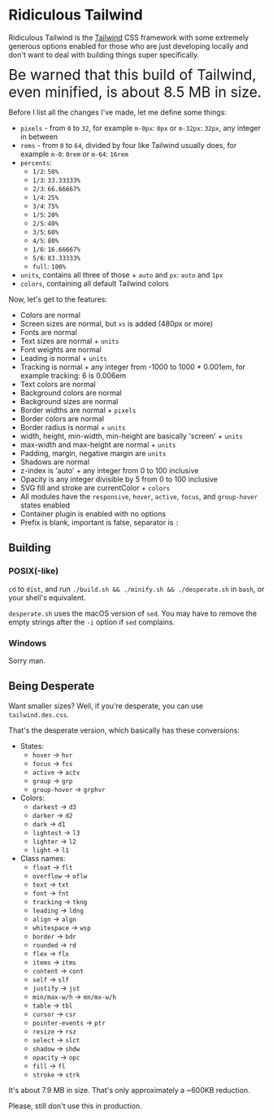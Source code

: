 # Ridiculous Tailwind

Ridiculous Tailwind is the [Tailwind](http://tailwindcss.com/) CSS framework with some extremely generous options enabled for those who are just developing locally and don't want to deal with building things super specifically.

<span style="font-size: 2em">Be warned that this build of Tailwind, even minified, is about 8.5 MB in size.</span>

Before I list all the changes I've made, let me define some things:

- `pixels` - from `0` to `32`, for example `m-0px`: `0px` or `m-32px`: `32px`, any integer in between
- `rems` - from `0` to `64`, divided by four like Tailwind usually does, for example `m-0`: `0rem` or `m-64`: `16rem`
- `percents`:
    - `1/2`: `50%`
    - `1/3`: `33.33333%`
    - `2/3`: `66.66667%`
    - `1/4`: `25%`
    - `3/4`: `75%`
    - `1/5`: `20%`
    - `2/5`: `40%`
    - `3/5`: `60%`
    - `4/5`: `80%`
    - `1/6`: `16.66667%`
    - `5/6`: `83.33333%`
    - `full`: `100%`
- `units`, contains all three of those + `auto` and `px`: `auto` and `1px`
- `colors`, containing all default Tailwind colors

Now, let's get to the features:

- Colors are normal
- Screen sizes are normal, but `xs` is added (480px or more)
- Fonts are normal
- Text sizes are normal + `units`
- Font weights are normal
- Leading is normal + `units`
- Tracking is normal + any integer from -1000 to 1000 * 0.001em, for example tracking: 6 is 0.006em
- Text colors are normal
- Background colors are normal
- Background sizes are normal
- Border widths are normal + `pixels`
- Border colors are normal
- Border radius is normal + `units`
- width, height, min-width, min-height are basically 'screen' + `units`
- max-width and max-height are normal + `units`
- Padding, margin, negative margin are `units`
- Shadows are normal
- z-index is 'auto' + any integer from 0 to 100 inclusive
- Opacity is any integer divisible by 5 from 0 to 100 inclusive
- SVG fill and stroke are currentColor + `colors`
- All modules have the `responsive`, `hover`, `active`, `focus`, and `group-hover` states enabled
- Container plugin is enabled with no options
- Prefix is blank, important is false, separator is `:`

## Building

### POSIX(-like)

`cd` to `dist`, and run `./build.sh && ./minify.sh && ./desperate.sh` in `bash`, or your shell's equivalent.

`desperate.sh` uses the macOS version of `sed`. You may have to remove the empty strings after the `-i` option if `sed` complains.

### Windows

Sorry man.

## Being Desperate

Want smaller sizes? Well, if you're desperate, you can use `tailwind.des.css`.

That's the desperate version, which basically has these conversions:

- States:
    - `hover` -> `hvr`
    - `focus` -> `fcs`
    - `active` -> `actv`
    - `group` -> `grp`
    - `group-hover` -> `grphvr`
- Colors:
    - `darkest` -> `d3`
    - `darker` -> `d2`
    - `dark` -> `d1`
    - `lightest` -> `l3`
    - `lighter` -> `l2`
    - `light` -> `l1`
- Class names:
    - `float` -> `flt`
    - `overflow` -> `oflw`
    - `text` -> `txt`
    - `font` -> `fnt`
    - `tracking` -> `tkng`
    - `leading` -> `ldng`
    - `align` -> `algn`
    - `whitespace` -> `wsp`
    - `border` -> `bdr`
    - `rounded` -> `rd`
    - `flex` -> `flx`
    - `items` -> `itms`
    - `content` -> `cont`
    - `self` -> `slf`
    - `justify` -> `jst`
    - `min/max-w/h` -> `mn/mx-w/h`
    - `table` -> `tbl`
    - `cursor` -> `csr`
    - `pointer-events` -> `ptr`
    - `resize` -> `rsz`
    - `select` -> `slct`
    - `shadow` -> `shdw`
    - `opacity` -> `opc`
    - `fill` -> `fl`
    - `stroke` -> `strk`

It's about 7.9 MB in size. That's only approximately a ~600KB reduction.

Please, still don't use this in production.
